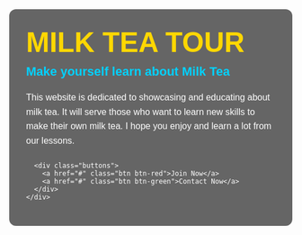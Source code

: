 <!DOCTYPE html>
<html lang="en">
<head>
  <meta charset="UTF-8">
  <meta name="viewport" content="width=device-width, initial-scale=1.0">
  <title>Milk Tea Tour</title>
  <style>
    body {
      margin: 0;
      font-family: Arial, sans-serif;
      color: white;
    }

    .hero {
      height: 100vh;
      background: url('https://images.unsplash.com/photo-1604908177522-432c9b7e4a73?auto=format&fit=crop&w=1400&q=80') no-repeat center center/cover;
      display: flex;
      align-items: center;
      justify-content: flex-start;
      padding: 50px;
    }

    .hero-content {
      max-width: 600px;
      background: rgba(0, 0, 0, 0.6);
      padding: 30px;
      border-radius: 12px;
    }

    .hero h1 {
      font-size: 50px;
      font-weight: bold;
      margin: 0;
      color: #FFD700;
    }

    .hero h2 {
      font-size: 22px;
      margin-top: 10px;
      margin-bottom: 20px;
      color: #00d1ff;
    }

    .hero p {
      font-size: 16px;
      line-height: 1.6;
      margin-bottom: 25px;
    }

    .buttons {
      display: flex;
      gap: 15px;
    }

    .btn {
      padding: 12px 25px;
      border-radius: 30px;
      text-decoration: none;
      font-weight: bold;
      transition: 0.3s;
    }

    .btn-red {
      background: #ff3333;
      color: white;
    }

    .btn-red:hover {
      background: #cc0000;
    }

    .btn-green {
      background: #4CAF50;
      color: white;
    }

    .btn-green:hover {
      background: #388E3C;
    }
  </style>
</head>
<body>
  <section class="hero">
    <div class="hero-content">
      <h1>MILK TEA TOUR</h1>
      <h2>Make yourself learn about Milk Tea</h2>
      <p>This website is dedicated to showcasing and educating about milk tea. 
      It will serve those who want to learn new skills to make their own milk tea. 
      I hope you enjoy and learn a lot from our lessons.</p>
      
      <div class="buttons">
        <a href="#" class="btn btn-red">Join Now</a>
        <a href="#" class="btn btn-green">Contact Now</a>
      </div>
    </div>
  </section>
</body>
</html>
